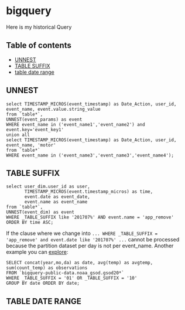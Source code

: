 # bigquery
Here is my historical Query
## Table of contents
- [UNNEST](#UNNEST)
- [TABLE SUFFIX](#TABLE-SUFFIX)
- [table date range](#TABLE-DATE-RANGE)

## UNNEST
```
select TIMESTAMP_MICROS(event_timestamp) as Date_Action, user_id, event_name, event.value.string_value
from `table*`,
UNNEST(event_params) as event
WHERE event_name in ('event_name1','event_name2') and event.key='event_key1'
union all
select TIMESTAMP_MICROS(event_timestamp) as Date_Action, user_id, event_name, 'motor'
from `table*`
WHERE event_name in ('event_name3','event_name3','event_name4');
```

## TABLE SUFFIX
```
select user_dim.user_id as user,
       TIMESTAMP_MICROS(event.timestamp_micros) as time,
       event.date as event_date,
       event.name as event_name
from `table*`,
UNNEST(event_dim) as event
WHERE _TABLE_SUFFIX like '201707%' AND event.name = 'app_remove'
ORDER BY time ASC;
```
If the clause where we change into `... WHERE _TABLE_SUFFIX = 'app_remove' and event.date like '201707%' ...` cannot be processed because the partition dataset per day is not per event_name.
Another example you can [explore](https://cloud.google.com/bigquery/docs/querying-wildcard-tables):
```
SELECT concat(year,mo,da) as date, avg(temp) as avgtemp, sum(count_temp) as observations
FROM `bigquery-public-data.noaa_gsod.gsod20*`
WHERE _TABLE_SUFFIX = '01' OR _TABLE_SUFFIX = '10'
GROUP BY date ORDER BY date;
```

## TABLE DATE RANGE

